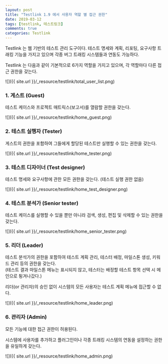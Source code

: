 ```yaml
---
layout: post
title: "Testlink 1.9 에서 사용자 역할 별 접근 권한"
date: 2019-03-12
tags: [testlink, 테스트링크]
comments: true
categories: Testlink
---
```


Testlink 는 웹 기반의 테스트 관리 도구이다. 테스트 명세와 계획, 리포팅, 요구사항 트래킹 기능을 가지고 있으며 각종 버그 트래킹 시스템들과 연동도 가능하다.

Testlink 는 다음과 같이 기본적으로 6가지 역할을 가지고 있으며, 각 역할마다 다른 접근 권한을 갖는다.

![]({{ site.url }}/_resource/testlink/total_user_list.png)


### 1. 게스트 (Guest) 

테스트 케이스와 프로젝트 매트릭스(보고서)를 열람할 권한을 갖는다.

![]({{ site.url }}/_resource/testlink/home_guest.png)

### 2. 테스트 실행자 (Tester)

게스트의 권한을 포함하여 그들에게 할당된 테스트만 실행할 수 있는 권한을 갖는다.

![]({{ site.url }}/_resource/testlink/home_tester.png)

### 3. 테스트 디자이너 (Test designer)

테스트 명세와 요구사항에 관한 모든 권한을 갖는다. (테스트 실행 권한 없음)

![]({{ site.url }}/_resource/testlink/home_test_designer.png)

### 4. 테스트 분석가 (Senior tester)

테스트 케이스를 실행할 수 있을 뿐만 아니라 검색, 생성, 편집 및 삭제할 수 있는 권한을 갖는다.

![]({{ site.url }}/_resource/testlink/home_senior_tester.png)

### 5. 리더 (Leader)

테스트 분석가의 권한을 포함하여 테스트 계획 관리, 테스터 배정, 마일스톤 생성, 키워드 관리 등의 권한을 갖는다.<br/>
(테스트 결과 마일스톤 메뉴는 표시되지 않고, 테스터는 배정할 테스트 항목 선택 시 메인으로 튕겨나갔다.)

리더(or 관리자)의 승인 없이 시스템의 모든 사용자는 테스트 계획 메뉴에 접근할 수 없다.

![]({{ site.url }}/_resource/testlink/home_leader.png)

### 6. 관리자 (Admin)

모든 기능에 대한 접근 권한이 허용된다.

시스템에 사용자를 추가하고 플러그인이나 각종 트래킹 시스템의 연동을 설정하는 권한을 유일하게 갖는다.

![]({{ site.url }}/_resource/testlink/home_admin.png)
